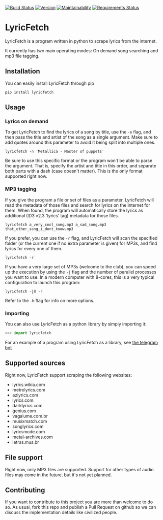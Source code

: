 [![Build Status](https://travis-ci.org/ocaballeror/LyricFetch.svg?branch=master)](https://travis-ci.org/ocaballeror/LyricFetch)
[![Version](https://img.shields.io/pypi/v/lyricfetch.svg)](https://img.shields.io/pypi/v/lyricfetch.svg)
[![Maintainability](https://api.codeclimate.com/v1/badges/2c3527b58c4897adf2a9/maintainability)](https://codeclimate.com/github/ocaballeror/LyricFetch/maintainability)
[![Requirements Status](https://requires.io/github/ocaballeror/LyricFetch/requirements.svg?branch=master)](https://requires.io/github/ocaballeror/LyricFetch/requirements/?branch=master)
# LyricFetch
LyricFetch is a program written in python to scrape lyrics from the internet.

It currently has two main operating modes: On demand song searching and mp3 file
tagging.


## Installation
You can easily install LyricFetch through pip

```
pip install lyricfetch
```

## Usage
### Lyrics on demand
To get LyricFetch to find the lyrics of a song by title, use the `-n` flag, and
then pass the title and artist of the song as a single argument. Make sure to
add quotes around this parameter to avoid it being split into multiple ones.

```
lyricfetch -n 'Metallica - Master of puppets'
```

Be sure to use this specific format or the program won't be able to parse the
argument. That is, specify the artist and title in this order, and separate both
parts with a dash (case doesn't matter). This is the only format supported right
now.

### MP3 tagging
If you give the program a file or set of files as a parameter, LyricFetch will
read the metadata of those files and search for lyrics on the internet for them.
When found, the program will automatically store the lyrics as additional (ID3
v2.3 'lyrics' tag) metadata for those files.

```
lyricfetch a_very_cool_song.mp3 a_sad_song.mp3 that_other_song_i_dont_know.mp3
```

If you prefer, you can use the `-r` flag, and LyricFetch will scan the specified
folder (or the current one if no extra parameter is given) for MP3s, and find
lyrics for every one of them.

```
lyricfetch -r
```

If you have a very large set of MP3s (welcome to the club), you can speed up the
execution by using the `-j` flag and the number of parallel processes you want
to use. In a modern computer with 8-cores, this is a very typical configuration
to launch this program:

```
lyricfetch -j8 -r
```

Refer to the `-h` flag for info on more options.

### Importing
You can also use LyricFetch as a python library by simply importing it:

```python
>>> import lyricfetch
```

For an example of a program using LyricFetch as a library, see
[the telegram bot](https://github.com/ocaballeror/LyricFetch-Bot)

## Supported sources
Right now, LyricFetch support scraping the following websites:

* lyrics.wikia.com
* metrolyrics.com
* azlyrics.com
* lyrics.com
* darklyrics.com
* genius.com
* vagalume.com.br
* musixmatch.com
* songlyrics.com
* lyricsmode.com
* metal-archives.com
* letras.mus.br

## File support
Right now, only MP3 files are supported. Support for other types of audio files
may come in the future, but it's not yet planned.

## Contributing
If you want to contribute to this project you are more than welcome to do so. As
usual, fork this repo and publish a Pull Request on github so we can discuss
the implementation details like civilized people.
